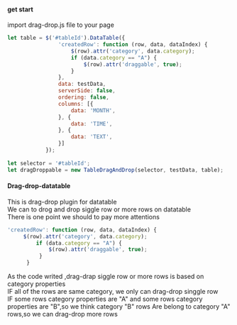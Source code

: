 #### get start
import drag-drop.js file to your page
```javascript
let table = $('#tableId').DataTable({
                'createdRow': function (row, data, dataIndex) {
                    $(row).attr('category', data.category);
                    if (data.category == "A") {
                        $(row).attr('draggable', true);
                    }
                },
                data: testData,
                serverSide: false,
                ordering: false,
                columns: [{
                    data: 'MONTH',
                }, {
                    data: 'TIME',
                }, {
                    data: 'TEXT',
                }]
            });
            
let selector = '#tableId';
let dragDroppable = new TableDragAndDrop(selector, testData, table);
```



#### Drag-drop-datatable
This is drag-drop plugin for datatable <br/>
We can to drog and drop siggle row or more rows on datatable <br/>
There is one point we should to pay more attentions <br/>
```javascript
'createdRow': function (row, data, dataIndex) {
     $(row).attr('category', data.category);
         if (data.category == "A") {
             $(row).attr('draggable', true);
          }
      }
```
As the code writed ,drag-drap siggle row or more rows is based on category properties <br/>
IF all of the rows are same category, we only can drag-drop singgle row <br/>
IF some rows category properties are "A" and some rows category properties are "B",so we think category "B" rows Are belong to category "A" rows,so we can drag-drop more rows <br/>
